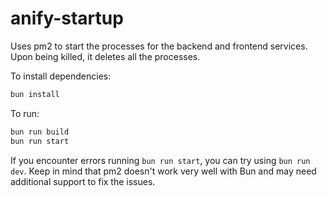 # anify-startup
Uses pm2 to start the processes for the backend and frontend services. Upon being killed, it deletes all the processes.

To install dependencies:
```bash
bun install
```

To run:

```bash
bun run build
bun run start
```
If you encounter errors running `bun run start`, you can try using `bun run dev`. Keep in mind that pm2 doesn't work very well with Bun and may need additional support to fix the issues.
